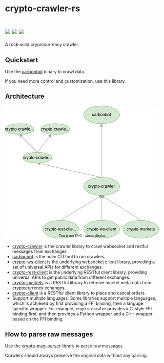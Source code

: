 # crypto-crawler-rs

[![](https://img.shields.io/github/workflow/status/crypto-crawler/crypto-crawler-rs/CI/main)](https://github.com/crypto-crawler/crypto-crawler-rs/actions?query=branch%3Amain)
[![](https://img.shields.io/crates/v/crypto-crawler.svg)](https://crates.io/crates/crypto-crawler)
[![](https://docs.rs/crypto-crawler/badge.svg)](https://docs.rs/crypto-crawler)
==========

A rock-solid cryprocurrency crawler.

## Quickstart

Use the [carbonbot](https://github.com/crypto-crawler/carbonbot) binary to crawl data.

If you need more control and customization, use this library.

## Architecture

![](./dependency-tree.svg)

- [crypto-crawler](./crypto-crawler) is the crawler library to crawl websocket and restful messages from exchanges
- [carbonbot](https://github.com/crypto-crawler/carbonbot) is the main CLI tool to run crawlers.
- [crypto-ws-client](./crypto-ws-client) is the underlying websocket client library, providing a set of universal APIs for different exchanges.
- [crypto-rest-client](./crypto-rest-client) is the underlying RESTful client library, providing universal APIs to get public data from different exchanges.
- [crypto-markets](./crypto-markets) is a RESTful library to retreive market meta data from cryptocurrency echanges.
- [crypto-client](./crypto-client) is a RESTful client library to place and cancel orders.
- Support multiple languages. Some libraries support multiple languages, which is achieved by first providing a FFI binding, then a languge specific wrapper. For example, `crypto-crawler` provides a C-style FFI binding first, and then provides a Python wrapper and a C++ wrapper based on the FFI binding.

## How to parse raw messages

Use the [crypto-msg-parser](https://github.com/crypto-crawler/crypto-msg-parser) library to parse raw messages.

Crawlers should always preserve the original data without any parsing.
